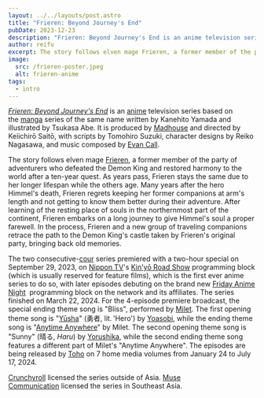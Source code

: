 ```yaml
---
layout: ../../layouts/post.astro
title: "Frieren: Beyond Journey's End"
pubDate: 2023-12-23
description: "Frieren: Beyond Journey's End is an anime television series based on the manga series of the same name written by Kanehito Yamada and illustrated by Tsukasa Abe."
author: reifu
excerpt: The story follows elven mage Frieren, a former member of the party of adventurers who defeated the Demon King and restored harmony to the world after a ten-year quest. As years pass, Frieren stays the same due to her longer lifespan while the others age.
image:
  src: /frieren-poster.jpeg
  alt: frieren-anime
tags:
  - intro
---
```


*[Frieren: Beyond Journey's End](https://en.wikipedia.org/wiki/Frieren:_Beyond_Journey%27s_End "Frieren: Beyond Journey's End")* is an [anime](https://en.wikipedia.org/wiki/Anime "Anime") television series based on the [manga](https://en.wikipedia.org/wiki/Manga "Manga") series of the same name written by Kanehito Yamada and illustrated by Tsukasa Abe. It is produced by [Madhouse](<https://en.wikipedia.org/wiki/Madhouse_(company)> "Madhouse (company)") and directed by Keiichirō Saitō, with scripts by Tomohiro Suzuki, character designs by Reiko Nagasawa, and music composed by [Evan Call](https://en.wikipedia.org/wiki/Evan_Call "Evan Call").

The story follows elven mage [Frieren](<https://en.wikipedia.org/wiki/Frieren_(character)> "Frieren (character)"), a former member of the party of adventurers who defeated the Demon King and restored harmony to the world after a ten-year quest. As years pass, Frieren stays the same due to her longer lifespan while the others age. Many years after the hero Himmel's death, Frieren regrets keeping her former companions at arm's length and not getting to know them better during their adventure. After learning of the resting place of souls in the northernmost part of the continent, Frieren embarks on a long journey to give Himmel's soul a proper farewell. In the process, Frieren and a new group of traveling companions retrace the path to the Demon King's castle taken by Frieren's original party, bringing back old memories.

The two consecutive-[cour](<https://en.wikipedia.org/wiki/Cour_(TV_production)> "Cour (TV production)") series premiered with a two-hour special on September 29, 2023, on [Nippon TV](https://en.wikipedia.org/wiki/Nippon_TV "Nippon TV")'s [Kin'yō Road Show](https://en.wikipedia.org/w/index.php?title=Kin%27y%C5%8D_Road_Show&action=edit&redlink=1 "Kin'yō Road Show (page does not exist)") programming block (which is usually reserved for feature films), which is the first ever anime series to do so, with later episodes debuting on the brand new [Friday Anime Night](https://en.wikipedia.org/w/index.php?title=Friday_Anime_Night&action=edit&redlink=1 "Friday Anime Night (page does not exist)")  programming block on the network and its affiliates. The series finished on March 22, 2024. For the 4-episode premiere broadcast, the special ending theme song is "Bliss", performed by [Milet](<https://en.wikipedia.org/wiki/Milet_(singer)> "Milet (singer)"). The first opening theme song is "[Yūsha](<https://en.wikipedia.org/wiki/Y%C5%ABsha_(song)> "Yūsha (song)")" (勇者, lit. 'Hero') by [Yoasobi](https://en.wikipedia.org/wiki/Yoasobi "Yoasobi"), while the ending theme song is "[Anytime Anywhere](<https://en.wikipedia.org/wiki/Anytime_Anywhere_(song)> "Anytime Anywhere (song)")" by Milet. The second opening theme song is "Sunny" (晴る, *Haru*) by [Yorushika](https://en.wikipedia.org/wiki/Yorushika "Yorushika"), while the second ending theme song features a different part of Milet's "Anytime Anywhere". The episodes are being released by [Toho](https://en.wikipedia.org/wiki/Toho "Toho") on 7 home media volumes from January 24 to July 17, 2024.

[Crunchyroll](https://en.wikipedia.org/wiki/Crunchyroll_LLC "Crunchyroll LLC") licensed the series outside of Asia. [Muse Communication](https://en.wikipedia.org/wiki/Muse_Communication "Muse Communication") licensed the series in Southeast Asia.
